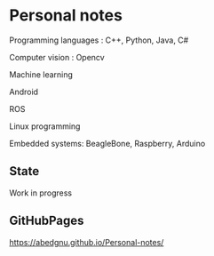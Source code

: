 
Personal notes
===============

Programming languages : C++, Python, Java, C#

Computer vision : Opencv

Machine learning

Android

ROS

Linux programming

Embedded systems: BeagleBone, Raspberry, Arduino

State
------
Work in progress

GitHubPages
-----------

https://abedgnu.github.io/Personal-notes/